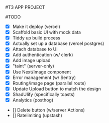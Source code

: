#T3 APP PROJECT

#TODO

- [x] Make it deploy (vercel)
- [x] Scaffold basic UI with mock data
- [x] Tiddy up build process
- [x] Actually set up a database (vercel postgres)
- [x] Attach database to UI
- [x] Add authentication (w/ clerk)
- [x] Add image upload
- [x] "taint" (server-only)
- [x] Use Next/Image component
- [x] Error management (w/ Sentry)
- [x] Routing/image page (parallel route)
- [x] Update Upload button to match the design
- [x] ShadUIify (specifically toasts)
- [x] Analytics (posthog)
- [] Delete button (w/server Actions)
- [] Ratelimiting (upstash)
